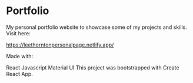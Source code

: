 # Portfolio

My personal portfolio website to showcase some of my projects and skills. Visit here:

https://leethorntonpersonalpage.netlify.app/

Made with:

React
Javascript
Material UI
This project was bootstrapped with Create React App.
